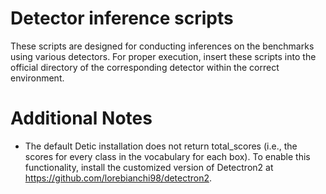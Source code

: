 # Detector inference scripts
These scripts are designed for conducting inferences on the benchmarks using various detectors. For proper execution, insert these scripts into the official directory of the corresponding detector within the correct environment. 
# Additional Notes
- The default Detic installation does not return total_scores (i.e., the scores for every class in the vocabulary for each box). To enable this functionality, install the customized version of Detectron2 at https://github.com/lorebianchi98/detectron2.
